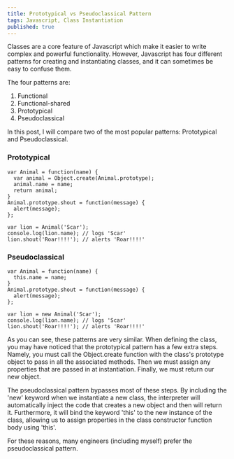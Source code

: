 ```yaml
---
title: Prototypical vs Pseudoclassical Pattern
tags: Javascript, Class Instantiation
published: true
---
```


Classes are a core feature of Javascript which make it easier to write complex and powerful functionality. However, Javascript has four different patterns for creating and instantiating classes, and it can sometimes be easy to confuse them. 

The four patterns are:
1.  Functional
2.  Functional-shared
3.  Prototypical
4.  Pseudoclassical

In this post, I will compare two of the most popular patterns: Prototypical and Pseudoclassical.

### Prototypical

    var Animal = function(name) {
      var animal = Object.create(Animal.prototype);
      animal.name = name;
      return animal;
    }
    Animal.prototype.shout = function(message) {
      alert(message);
    };

    var lion = Animal('Scar');
    console.log(lion.name); // logs 'Scar'
    lion.shout('Roar!!!!'); // alerts 'Roar!!!!'

### Pseudoclassical

    var Animal = function(name) {
      this.name = name;
    }
    Animal.prototype.shout = function(message) {
      alert(message);
    };

    var lion = new Animal('Scar');
    console.log(lion.name); // logs 'Scar'
    lion.shout('Roar!!!!'); // alerts 'Roar!!!!'

As you can see, these patterns are very similar. When defining the class, you may have noticed that the prototypical pattern has a few extra steps. Namely, you must call the Object.create function with the class's prototype object to pass in all the associated methods. Then we must assign any properties that are passed in at instantiation. Finally, we must return our new object. 

The pseudoclassical pattern bypasses most of these steps. By including the 'new' keyword when we instantiate a new class, the interpreter will automatically inject the code that creates a new object and then will return it. Furthermore, it will bind the keyword 'this' to the new instance of the class, allowing us to assign properties in the class constructor function body using 'this'.

For these reasons, many engineers (including myself) prefer the pseudoclassical pattern. 